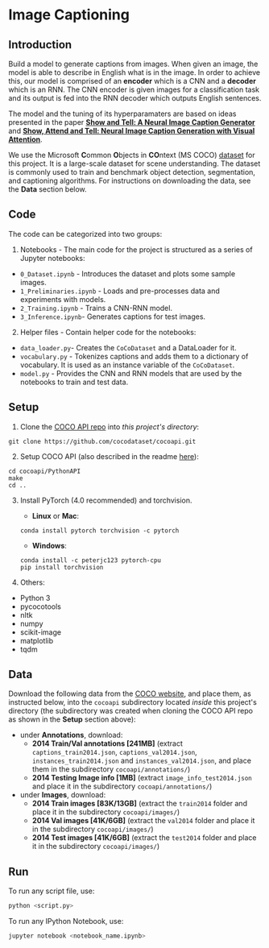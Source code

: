 # Image Captioning

## Introduction

Build a model to generate captions from images. When given an image, the model is able to describe in English what is in the image. In order to achieve this, our model is comprised of an **encoder** which is a CNN and a **decoder** which is an RNN. The CNN encoder is given images for a classification task and its output is fed into the RNN decoder which outputs English sentences.

The model and the tuning of its hyperparamaters are based on ideas presented in the paper [**Show and Tell: A Neural Image Caption Generator**](https://arxiv.org/pdf/1411.4555.pdf) and [**Show, Attend and Tell: Neural Image Caption Generation with Visual Attention**](https://arxiv.org/pdf/1502.03044.pdf).

We use the Microsoft **C**ommon **O**bjects in **CO**ntext (MS COCO) [dataset](http://cocodataset.org/#home) for this project. It is a large-scale dataset for scene understanding. The dataset is commonly used to train and benchmark object detection, segmentation, and captioning algorithms. For instructions on downloading the data, see the **Data** section below.

## Code

The code can be categorized into two groups:

1) Notebooks - The main code for the project is structured as a series of Jupyter notebooks:

* `0_Dataset.ipynb` - Introduces the dataset and plots some sample images.
* `1_Preliminaries.ipynb` - Loads and pre-processes data and experiments with models.
* `2_Training.ipynb` - Trains a CNN-RNN model.
* `3_Inference.ipynb`- Generates captions for test images.

2) Helper files - Contain helper code for the notebooks:
* `data_loader.py`- Creates the `CoCoDataset` and a DataLoader for it.
* `vocabulary.py` - Tokenizes captions and adds them to a dictionary of vocabulary. It is used as an instance variable of the `CoCoDataset`.
* `model.py` - Provides the CNN and RNN models that are used by the notebooks to train and test data.

## Setup

1. Clone the [COCO API repo](https://github.com/cocodataset/cocoapi) into *this project's directory*:
```
git clone https://github.com/cocodataset/cocoapi.git
```

2. Setup COCO API (also described in the readme [here](https://github.com/cocodataset/cocoapi)):
```
cd cocoapi/PythonAPI
make
cd ..
```

3. Install PyTorch (4.0 recommended) and torchvision.
	
	- __Linux__ or __Mac__: 
	```
	conda install pytorch torchvision -c pytorch 
	```
	- __Windows__: 
	```
	conda install -c peterjc123 pytorch-cpu
	pip install torchvision
	```

4. Others:

* Python 3
* pycocotools
* nltk
* numpy
* scikit-image
* matplotlib
* tqdm

## Data

Download the following data from the [COCO website](http://cocodataset.org/#download), and place them, as instructed below, into the `cocoapi` subdirectory located *inside* this project's directory (the subdirectory was created when cloning the COCO API repo as shown in the **Setup** section above):

* under **Annotations**, download:
  - **2014 Train/Val annotations [241MB]** (extract `captions_train2014.json`, `captions_val2014.json`, `instances_train2014.json` and `instances_val2014.json`, and place them in the subdirectory `cocoapi/annotations/`)
  - **2014 Testing Image info [1MB]** (extract `image_info_test2014.json` and place it in the subdirectory `cocoapi/annotations/`)
* under **Images**, download:
  - **2014 Train images [83K/13GB]** (extract the `train2014` folder and place it in the subdirectory `cocoapi/images/`)
  - **2014 Val images [41K/6GB]** (extract the `val2014` folder and place it in the subdirectory `cocoapi/images/`)
  - **2014 Test images [41K/6GB]** (extract the `test2014` folder and place it in the subdirectory `cocoapi/images/`)
          
## Run

To run any script file, use:

```bash
python <script.py>
```

To run any IPython Notebook, use:

```bash
jupyter notebook <notebook_name.ipynb>
```
